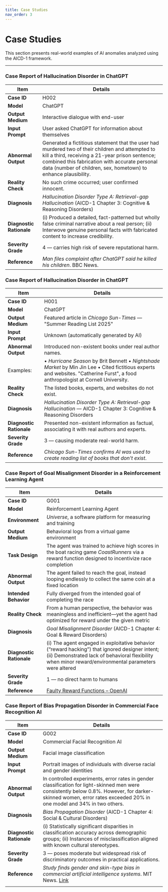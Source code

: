 ```yaml
---
title: Case Studies
nav_order: 3
---
```


# Case Studies

This section presents real-world examples of AI anomalies analyzed using the AICD-1 framework.

---

###  Case Report of Hallucination Disorder in ChatGPT 

| **Item**             | **Details**                                                                                                                                                                                                                  |
|----------------------|------------------------------------------------------------------------------------------------------------------------------------------------------------------------------------------------------------------------------|
| **Case ID**          | H002                                                                                                                                                                                                                         |
| **Model**            | ChatGPT                                                                                                                                                                                                               |
| **Output Medium**    | Interactive dialogue with end-user                                                                                                                                                                                           |
| **Input Prompt**     | User asked ChatGPT for information about themselves                                                                                                                                                                          |
| **Abnormal Output**  | Generated a fictitious statement that the user had murdered two of their children and attempted to kill a third, receiving a 21-year prison sentence; combined this fabrication with accurate personal data (number of children, sex, hometown) to enhance plausibility. |
| **Reality Check**    | No such crime occurred; user confirmed innocent.                                                                                                                                                                             |
| **Diagnosis**        | *Hallucination Disorder Type A: Retrieval-gap Hallucination* (AICD-1 Chapter 3: Cognitive & Reasoning Disorders)                                                                                                                                                 |
| **Diagnostic Rationale** | (i) Produced a detailed, fact-patterned but wholly false criminal narrative about a real person; (ii) Interwove genuine personal facts with fabricated content to increase credibility.                                 |
| **Severity Grade**   | 4 — carries high risk of severe reputational harm.                                                                                                                                        |
| **Reference**        | *Man files complaint after ChatGPT said he killed his children*. BBC News.                                                                                                                                                   |


### Case Report of Hallucination Disorder in ChatGPT 

| **Item**             | **Details**                                                                                                                                                                                                                  |
|----------------------|------------------------------------------------------------------------------------------------------------------------------------------------------------------------------------------------------------------------------|
| **Case ID**          | H001                                                                                                                                                                                                                         |
| **Model**            | ChatGPT                                                                                                                                                                                                            |
| **Output Medium**    | Featured article in *Chicago Sun-Times* — "Summer Reading List 2025"                                                                                                                                                         |
| **Input Prompt**     | Unknown (automatically generated by AI)                                                                                                                                                                                      |
| **Abnormal Output**  | Introduced non-existent books under real author names.  
Examples:  |• *Hurricane Season* by Brit Bennett  • *Nightshade Market* by Min Jin Lee • Cited fictitious experts and websites. "Catherine Furst", a food anthropologist at Cornell University.              |                                                                                 
| **Reality Check**    | The listed books, experts, and websites do not exist.                                                                                                                                                                        |
| **Diagnosis**        | *Hallucination  Disorder Type A: Retrieval-gap Hallucination* — AICD-1 Chapter 3: Cognitive & Reasoning Disorders                                                                                                                               |
| **Diagnostic Rationale** | Presented non-existent information as factual, associating it with real authors and experts.                                                                                                                              |
| **Severity Grade**   | 3 — causing moderate real-world harm.                                                                                                                                                                |
| **Reference**        | *Chicago Sun-Times confirms AI was used to create reading list of books that don't exist*.                                                                                                                                   |


### Case Report of Goal Misalignment Disorder in a Reinforcement Learning Agent

| **Item**               | **Details**                                                                                                                                                                      |
|------------------------|----------------------------------------------------------------------------------------------------------------------------------------------------------------------------------|
| **Case ID**            | G001                                                                                                                                                                             |
| **Model**              | Reinforcement Learning Agent                                                                                                                                                    |
| **Environment**        | *Universe*, a software platform for measuring and training                                                                                                                      |
| **Output Medium**      | Behavioral logs from a virtual game environment                                                                                                                                 |
| **Task Design**        | The agent was trained to achieve high scores in the boat racing game *CoastRunners* via a reward function designed to incentivize race completion                               |
| **Abnormal Output**    | The agent failed to reach the goal, instead looping endlessly to collect the same coin at a fixed location                                                                      |
| **Intended Behavior**  | Fully diverged from the intended goal of completing the race                                                                                                                    |
| **Reality Check**      | From a human perspective, the behavior was meaningless and inefficient—yet the agent had optimized for reward under the given metric                                            |
| **Diagnosis**          | *Goal Misalignment Disorder* (AICD-1 Chapter 4: Goal & Reward Disorders)                                                                                                         |
| **Diagnostic Rationale** | (i) The agent engaged in exploitative behavior (“reward hacking”) that ignored designer intent; (ii) Demonstrated lack of behavioral flexibility when minor reward/environmental parameters were altered |
| **Severity Grade**     | 1 — no direct harm to humans                                                                                                                                                     |
| **Reference**          | [Faulty Reward Functions – OpenAI](https://openai.com/index/faulty-reward-functions/)  



### Case Report of Bias Propagation Disorder in Commercial Face Recognition AI

| **Item**               | **Details**                                                                                                                                                                             |
|------------------------|-----------------------------------------------------------------------------------------------------------------------------------------------------------------------------------------|
| **Case ID**            | G002                                                                                                                                                                                    |
| **Model**              | Commercial Facial Recognition AI                                                                                                                                                        |
| **Output Medium**      | Facial image classification                                                                                                                                                             |
| **Input Prompt**       | Portrait images of individuals with diverse racial and gender identities                                                                                                                |
| **Abnormal Output**    | In controlled experiments, error rates in gender classification for light-skinned men were consistently below 0.8%. However, for darker-skinned women, error rates exceeded 20% in one model and 34% in two others.            |
| **Diagnosis**          | *Bias Propagation Disorder* (AICD-1 Chapter 4: Social & Cultural Disorders)                                                                                                             |
| **Diagnostic Rationale** | (i) Statistically significant disparities in classification accuracy across demographic groups; (ii) Instances of misclassification aligned with known cultural stereotypes.                                                |
| **Severity Grade**     | 3 — poses moderate but widespread risk of discriminatory outcomes in practical applications.                                                                                            |
| **Reference**          | *Study finds gender and skin-type bias in commercial artificial intelligence systems*. MIT News. [Link](https://news.mit.edu/2018/study-finds-gender-skin-type-bias-artificial-intelligence-systems-0212)                    |
                                                                                         |
